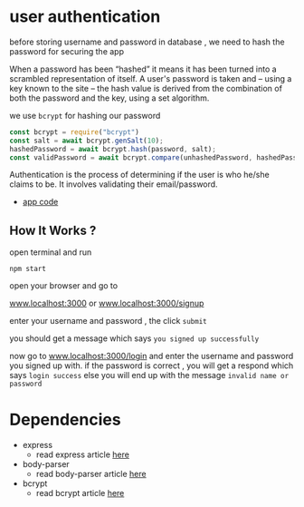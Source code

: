 # user authentication
before storing username and password in database , we need to hash the password for securing the app

When a password has been “hashed” it means it has been turned into a scrambled representation of itself. A user's password is taken and – using a key known to the site – the hash value is derived from the combination of both the password and the key, using a set algorithm.

we use `bcrypt` for hashing our password
```js
const bcrypt = require("bcrypt")
const salt = await bcrypt.genSalt(10);
hashedPassword = await bcrypt.hash(password, salt);
const validPassword = await bcrypt.compare(unhashedPassword, hashedPassword);
```
Authentication is the process of determining if the user is who he/she claims to
be. It involves validating their email/password.

- [app code](https://github.com/amiryeg1/nodejs-lessons/blob/master/L6-user-authentication/app.js)
## How It Works ?
open terminal and run
```
npm start
```
open your browser and go to

www.localhost:3000 or www.localhost:3000/signup

enter your username and password , the click `submit`

you should get a message which says `you signed up successfully`

now go to www.localhost:3000/login and enter the username and password you signed up with.
if the password is correct , you will get a respond which says `login success`
else you will end up with the message `invalid name or password`
# Dependencies 
- express
  - read express article [here](https://www.npmjs.com/package/express)
- body-parser
  - read body-parser article [here](https://www.npmjs.com/package/body-parser)
- bcrypt
  - read bcrypt article [here](https://www.npmjs.com/package/bcrypt)
